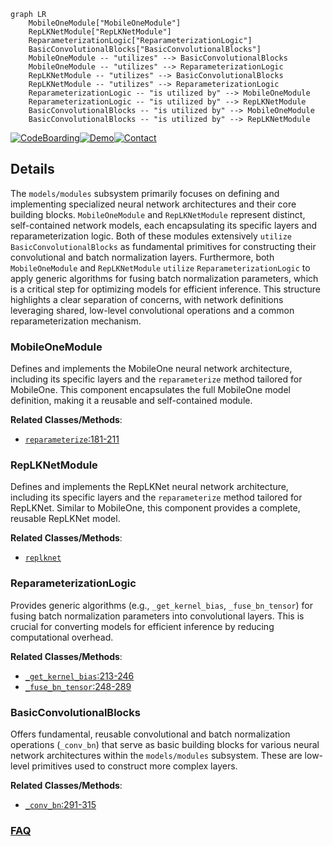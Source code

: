 ```mermaid
graph LR
    MobileOneModule["MobileOneModule"]
    RepLKNetModule["RepLKNetModule"]
    ReparameterizationLogic["ReparameterizationLogic"]
    BasicConvolutionalBlocks["BasicConvolutionalBlocks"]
    MobileOneModule -- "utilizes" --> BasicConvolutionalBlocks
    MobileOneModule -- "utilizes" --> ReparameterizationLogic
    RepLKNetModule -- "utilizes" --> BasicConvolutionalBlocks
    RepLKNetModule -- "utilizes" --> ReparameterizationLogic
    ReparameterizationLogic -- "is utilized by" --> MobileOneModule
    ReparameterizationLogic -- "is utilized by" --> RepLKNetModule
    BasicConvolutionalBlocks -- "is utilized by" --> MobileOneModule
    BasicConvolutionalBlocks -- "is utilized by" --> RepLKNetModule
```

[![CodeBoarding](https://img.shields.io/badge/Generated%20by-CodeBoarding-9cf?style=flat-square)](https://github.com/CodeBoarding/GeneratedOnBoardings)[![Demo](https://img.shields.io/badge/Try%20our-Demo-blue?style=flat-square)](https://www.codeboarding.org/demo)[![Contact](https://img.shields.io/badge/Contact%20us%20-%20contact@codeboarding.org-lightgrey?style=flat-square)](mailto:contact@codeboarding.org)

## Details

The `models/modules` subsystem primarily focuses on defining and implementing specialized neural network architectures and their core building blocks. `MobileOneModule` and `RepLKNetModule` represent distinct, self-contained network models, each encapsulating its specific layers and reparameterization logic. Both of these modules extensively `utilize` `BasicConvolutionalBlocks` as fundamental primitives for constructing their convolutional and batch normalization layers. Furthermore, both `MobileOneModule` and `RepLKNetModule` `utilize` `ReparameterizationLogic` to apply generic algorithms for fusing batch normalization parameters, which is a critical step for optimizing models for efficient inference. This structure highlights a clear separation of concerns, with network definitions leveraging shared, low-level convolutional operations and a common reparameterization mechanism.

### MobileOneModule
Defines and implements the MobileOne neural network architecture, including its specific layers and the `reparameterize` method tailored for MobileOne. This component encapsulates the full MobileOne model definition, making it a reusable and self-contained module.


**Related Classes/Methods**:

- <a href="https://github.com/apple/ml-fastvit/blob/main/models/modules/mobileone.py#L181-L211" target="_blank" rel="noopener noreferrer">`reparameterize`:181-211</a>


### RepLKNetModule
Defines and implements the RepLKNet neural network architecture, including its specific layers and the `reparameterize` method tailored for RepLKNet. Similar to MobileOne, this component provides a complete, reusable RepLKNet model.


**Related Classes/Methods**:

- <a href="https://github.com/apple/ml-fastvit/blob/main/models/modules/replknet.py" target="_blank" rel="noopener noreferrer">`replknet`</a>


### ReparameterizationLogic
Provides generic algorithms (e.g., `_get_kernel_bias`, `_fuse_bn_tensor`) for fusing batch normalization parameters into convolutional layers. This is crucial for converting models for efficient inference by reducing computational overhead.


**Related Classes/Methods**:

- <a href="https://github.com/apple/ml-fastvit/blob/main/models/modules/mobileone.py#L213-L246" target="_blank" rel="noopener noreferrer">`_get_kernel_bias`:213-246</a>
- <a href="https://github.com/apple/ml-fastvit/blob/main/models/modules/mobileone.py#L248-L289" target="_blank" rel="noopener noreferrer">`_fuse_bn_tensor`:248-289</a>


### BasicConvolutionalBlocks
Offers fundamental, reusable convolutional and batch normalization operations (`_conv_bn`) that serve as basic building blocks for various neural network architectures within the `models/modules` subsystem. These are low-level primitives used to construct more complex layers.


**Related Classes/Methods**:

- <a href="https://github.com/apple/ml-fastvit/blob/main/models/modules/mobileone.py#L291-L315" target="_blank" rel="noopener noreferrer">`_conv_bn`:291-315</a>




### [FAQ](https://github.com/CodeBoarding/GeneratedOnBoardings/tree/main?tab=readme-ov-file#faq)